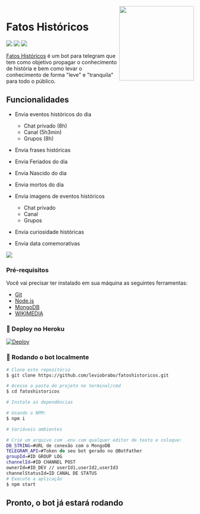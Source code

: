 <img src="https://i.imgur.com/OQKrs8P.jpeg" align="right" width="200" height="200"/>

# Fatos Históricos
[![](https://img.shields.io/badge/Telegram-@fatoshistbot-blue)](https://t.me/fatoshistbot)
[![](https://img.shields.io/badge/Suporte-@kylorensbot-1b2069)](https://t.me/kylorensbot)
[![](https://img.shields.io/badge/Telegram-@HojeNaHistoria-red)](https://t.me/hoje_na_historia)



[Fatos Históricos](https://t.me/hoje_na_historia) é um bot para telegram que tem como objetivo propagar o conhecimento de história e bem como levar o conhecimento de forma "leve" e "tranquila" para todo o público.

## Funcionalidades

* Envia eventos históricos do dia
  - Chat privado (8h)
  - Canal (5h3min)
  - Grupos (8h)
  
* Envia frases históricas
* Envia Feriados do dia
* Envia Nascido do dia
* Envia mortos do dia
* Envia imagens de eventos históricos
  - Chat privado
  - Canal
  - Grupos
    
* Envia curiosidade históricas
* Envia data comemorativas



[![](https://i.imgur.com/MzZuN3G.jpeg)](#)

### Pré-requisitos

Você vai precisar ter instalado em sua máquina as seguintes ferramentas:

-   [Git](https://git-scm.com)
-   [Node.js](https://nodejs.org/en/)
-   [MongoDB](https://cloud.mongodb.com/)
-   [WIKIMEDIA](https://api.wikimedia.org/wiki/Feed_API/Reference/On_this_day)

### 🤖 Deploy no Heroku

[![Deploy](https://www.herokucdn.com/deploy/button.svg)](https://heroku.com/deploy)

### 🤖 Rodando o bot localmente

```bash
# Clone este repositório
$ git clone https://github.com/leviobrabo/fatoshistoricos.git

# Acesse a pasta do projeto no terminal/cmd
$ cd fatoshistoricos

# Instale as dependências

# Usando o NPM:
$ npm i

# Variáveis ambientes

# Crie um arquivo com .env com qualquer editor de texto e coloque:
DB_STRING=#URL de conexão com o MongoDB
TELEGRAM_API=#Token do seu bot gerado no @BotFather
groupId=#ID GROUP LOG
channelId=#ID CHANNEL POST
ownerId‎=#ID_DEV // userId1,userId2,userId3
channelStatusId‎=ID CANAL DE STATUS
# Execute a aplicação
$ npm start

```

## Pronto, o bot já estará rodando
